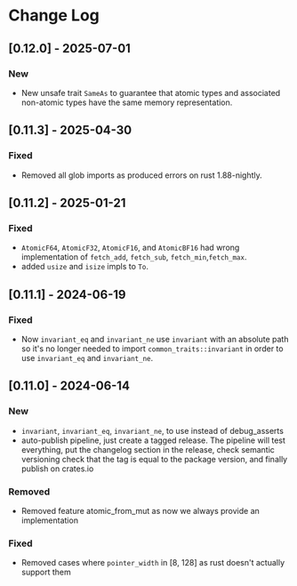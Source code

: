 # Change Log

## [0.12.0] - 2025-07-01

### New

* New unsafe trait `SameAs` to guarantee that atomic types and associated
  non-atomic types have the same memory representation.

## [0.11.3] - 2025-04-30

### Fixed

* Removed all glob imports as produced errors on rust 1.88-nightly.

## [0.11.2] - 2025-01-21

### Fixed

* `AtomicF64`, `AtomicF32`, `AtomicF16`, and `AtomicBF16` had wrong
  implementation of `fetch_add`, `fetch_sub`, `fetch_min`,`fetch_max`.
* added `usize` and `isize` impls to `To`.

## [0.11.1] - 2024-06-19

### Fixed

* Now `invariant_eq` and `invariant_ne` use `invariant` with an absolute path so
    it's no longer needed to import `common_traits::invariant` in order to use
    `invariant_eq` and `invariant_ne`.

## [0.11.0] - 2024-06-14

### New

* `invariant`, `invariant_eq`, `invariant_ne`, to use instead of debug_asserts
* auto-publish pipeline, just create a tagged release. The pipeline will test
  everything, put the changelog section in the release, check semantic versioning
  check that the tag is equal to the package version, and finally publish on
  crates.io

### Removed

* Removed feature atomic_from_mut as now we always provide an implementation

### Fixed

* Removed cases where `pointer_width` in [8, 128] as rust doesn't actually support them
